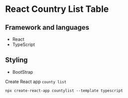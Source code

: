 # React Country List Table 
## Framework and languages 
- React
- TypeScript
## Styling  
- BootStrap
  
Create React app `county list`

`npx create-react-app countylist --template typescript`